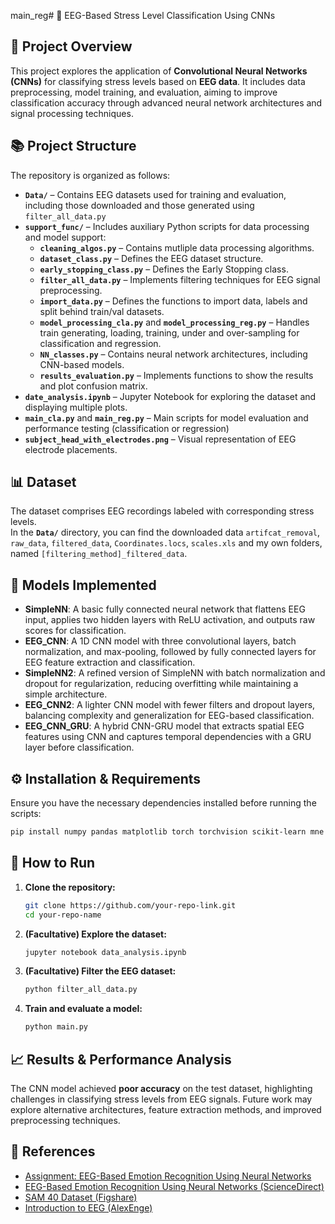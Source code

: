 main_reg# 🧠 EEG-Based Stress Level Classification Using CNNs  

## 📌 Project Overview  
This project explores the application of **Convolutional Neural Networks (CNNs)** for classifying stress levels based on **EEG data**. It includes data preprocessing, model training, and evaluation, aiming to improve classification accuracy through advanced neural network architectures and signal processing techniques.  

## 📚 Project Structure  
The repository is organized as follows:  

- **`Data/`** – Contains EEG datasets used for training and evaluation, including those downloaded and those generated using `filter_all_data.py` 
- **`support_func/`** – Includes auxiliary Python scripts for data processing and model support:
   - **`cleaning_algos.py`** – Contains mutliple data processing algorithms.
   - **`dataset_class.py`** – Defines the EEG dataset structure.
   - **`early_stopping_class.py`** – Defines the Early Stopping class.
   - **`filter_all_data.py`** – Implements filtering techniques for EEG signal preprocessing.  
   - **`import_data.py`** – Defines the functions to import data, labels and split behind train/val datasets.  
   - **`model_processing_cla.py`** and **`model_processing_reg.py`** – Handles train generating, loading, training, under and over-sampling for classification and regression.
   - **`NN_classes.py`** – Contains neural network architectures, including CNN-based models.
   - **`results_evaluation.py`** – Implements functions to show the results and plot confusion matrix.  
- **`date_analysis.ipynb`** – Jupyter Notebook for exploring the dataset and displaying multiple plots.
- **`main_cla.py`** and **`main_reg.py`** – Main scripts for model evaluation and performance testing (classification or regression)  
- **`subject_head_with_electrodes.png`** – Visual representation of EEG electrode placements.  

## 📊 Dataset  
The dataset comprises EEG recordings labeled with corresponding stress levels.  
In the **`Data/`** directory, you can find the downloaded data `artifcat_removal`, `raw_data`, `filtered_data`, `Coordinates.locs`, `scales.xls` and my own folders, named `[filtering_method]_filtered_data`.

## 🔬 Models Implemented 
- **SimpleNN**: A basic fully connected neural network that flattens EEG input, applies two hidden layers with ReLU activation, and outputs raw scores for classification.  
- **EEG_CNN**: A 1D CNN model with three convolutional layers, batch normalization, and max-pooling, followed by fully connected layers for EEG feature extraction and classification.  
- **SimpleNN2**: A refined version of SimpleNN with batch normalization and dropout for regularization, reducing overfitting while maintaining a simple architecture.  
- **EEG_CNN2**: A lighter CNN model with fewer filters and dropout layers, balancing complexity and generalization for EEG-based classification.  
- **EEG_CNN_GRU**: A hybrid CNN-GRU model that extracts spatial EEG features using CNN and captures temporal dependencies with a GRU layer before classification.  

## ⚙️ Installation & Requirements  
Ensure you have the necessary dependencies installed before running the scripts:  

```bash
pip install numpy pandas matplotlib torch torchvision scikit-learn mne scipy seaborn
```

## 🚀 How to Run  

1. **Clone the repository:**  
   ```bash
   git clone https://github.com/your-repo-link.git
   cd your-repo-name
   ```
2. **(Facultative) Explore the dataset:**  
   ```bash
   jupyter notebook data_analysis.ipynb
   ```

3. **(Facultative) Filter the EEG dataset:**  
   ```bash
   python filter_all_data.py
   ```
4. **Train and evaluate a model:**  
   ```bash
   python main.py
   ```


## 📈 Results & Performance Analysis  
The CNN model achieved **poor accuracy** on the test dataset, highlighting challenges in classifying stress levels from EEG signals. Future work may explore alternative architectures, feature extraction methods, and improved preprocessing techniques.  

## 🐝 References  
- [Assignment: EEG-Based Emotion Recognition Using Neural Networks](Assignment_%20EEG-Based%20Emotion%20Recognition%20Using%20Neural%20Networks.pdf)  
- [EEG-Based Emotion Recognition Using Neural Networks (ScienceDirect)](https://www.sciencedirect.com/science/article/pii/S2352340921010465)  
- [SAM 40 Dataset (Figshare)](https://figshare.com/articles/dataset/SAM_40_Dataset_of_40_Subject_EEG_Recordings_to_Monitor_the_Induced-Stress_while_performing_Stroop_Color-Word_Test_Arithmetic_Task_and_Mirror_Image_Recognition_Task/14562090/1)
- [Introduction to EEG (AlexEnge)](https://alexenge.github.io/intro-to-eeg/misc/index.html)
